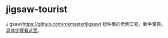 # jigsaw-tourist
Jigsaw(https://github.com/rdkmaster/jigsaw) 组件集的示例工程，新手宝典。
[具体步骤看这里](https://www.gitbook.com/book/ice0526/jigsaw-starter/details)。